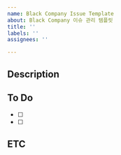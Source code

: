```yaml
---
name: Black Company Issue Template
about: Black Company 이슈 관리 템플릿
title: ''
labels: ''
assignees: ''

---
```


## Description

## To Do
- [ ]
- [ ]

## ETC
